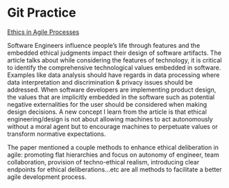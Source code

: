 # Git Practice
[Ethics in Agile Processes](https://www.nature.com/articles/s41599-022-01206-4)




Software Engineers influence people’s life through features and the embedded ethical judgments impact their design of software artifacts. The article talks about while considering the features of technology, it is critical to identify the comprehensive technological values embedded in software. Examples like data analysis should have regards in data processing where data interpretation and discrimination & privacy issues should be addressed. When software developers are implementing product design, the values that are implicitly embedded in the software such as potential negative externalities for the user should be considered when making design decisions. A new concept I learn from the article is that ethical engineering/design is not about allowing machines to act autonomously without a moral agent but to encourage machines to perpetuate values or transform normative expectations. 


The paper mentioned a couple methods to enhance ethical deliberation in agile: promoting flat hierarchies and focus on autonomy of engineer, team collaboration, provision of techno-ethical realism, introducing clear endpoints for ethical deliberations…etc are all methods to facilitate a better agile development process. 
